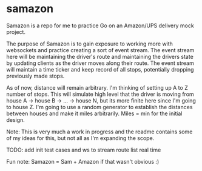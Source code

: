 # samazon
Samazon is a repo for me to practice Go on an Amazon/UPS delivery mock project.

The purpose of Samazon is to gain exposure to working more with websockets and practice creating a sort of event stream. The event stream here will be maintaining the driver's route and maintaining the drivers state by updating clients as the driver moves along their route. The event stream will maintain a time ticker and keep record of all stops, potentially dropping previously made stops.

As of now, distance will remain arbitrary. I'm thinking of setting up A to Z number of stops. This will simulate high level that the driver is moving from house A -> house B -> ... -> house N, but its more finite here since I'm going to house Z. I'm going to use a random generator to establish the distances between houses and make it miles arbitrarily. Miles = min for the initial design.

Note: This is very much a work in progress and the readme contains some of my ideas for this, but not all as I'm expanding the scope.

TODO: add init test cases and ws to stream route list real time

Fun note: Samazon = Sam + Amazon if that wasn't obvious :)
